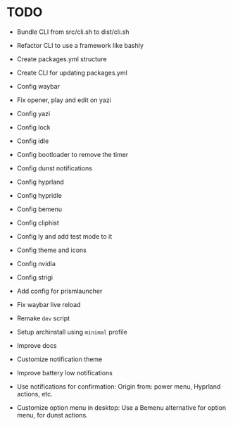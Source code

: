 # TODO

- Bundle CLI from src/cli.sh to dist/cli.sh

- Refactor CLI to use a framework like bashly

- Create packages.yml structure
- Create CLI for updating packages.yml


- Config waybar 
- Fix opener, play and edit on yazi
- Config yazi
- Config lock
- Config idle
- Config bootloader to remove the timer
- Config dunst notifications
- Config hyprland
- Config hypridle
- Config bemenu
- Config cliphist
- Config ly and add test mode to it
- Config theme and icons
- Config nvidia
- Config strigi

- Add config for prismlauncher

- Fix waybar live reload
- Remake `dev` script

- Setup archinstall using `minimal` profile
- Improve docs
- Customize notification theme
- Improve battery low notifications
- Use notifications for confirmation: Origin from: power menu, Hyprland actions, etc.
- Customize option menu in desktop: Use a Bemenu alternative for option menu, for dunst actions.
